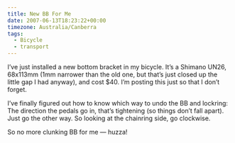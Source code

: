 ```yaml
---
title: New BB For Me
date: 2007-06-13T18:23:22+00:00
timezone: Australia/Canberra
tags:
  - Bicycle
  - transport
---
```

I’ve just installed a new bottom bracket in my bicycle. It’s a Shimano UN26, 68x113mm (1mm narrower than the old one, but that’s just closed up the little gap I had anyway), and cost $40. I’m posting this just so that I don’t forget.

I’ve finally figured out how to know which way to undo the BB and lockring: The direction the pedals go in, that’s tightening (so things don’t fall apart). Just go the other way. So looking at the chainring side, go clockwise.

So no more clunking BB for me — huzza!
